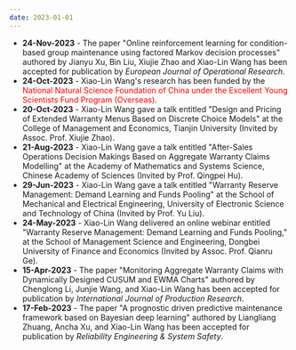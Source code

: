 ```yaml
---
date: 2023-01-01
---
```

<ul>
  <li><b>24-Nov-2023</b> - The paper "Online reinforcement learning for condition-based group maintenance using factored Markov decision processes" authored by Jianyu Xu, Bin Liu, Xiujie Zhao and Xiao-Lin Wang has been accepted for publication by <i>European Journal of Operational Research</i>.</li>
  <li><b>24-Oct-2023</b> - Xiao-Lin Wang's research has been funded by the <font color="#FF0000">National Natural Science Foundation of China under the Excellent Young Scientists Fund Program (Overseas)</font>.</li>
  <li><b>20-Oct-2023</b> - Xiao-Lin Wang gave a talk entitled "Design and Pricing of Extended Warranty Menus Based on Discrete Choice Models" at the College of Management and Economics, Tianjin University (Invited by Assoc. Prof. Xiujie Zhao).</li>
  <li><b>21-Aug-2023</b> - Xiao-Lin Wang gave a talk entitled "After-Sales Operations Decision Makings Based on Aggregate Warranty Claims Modelling" at the Academy of Mathematics and Systems Science, Chinese Academy of Sciences (Invited by Prof. Qingpei Hu).</li>
  <li><b>29-Jun-2023</b> - Xiao-Lin Wang gave a talk entitled "Warranty Reserve Management: Demand Learning and Funds Pooling" at the School of Mechanical and Electrical Engineering, University of Electronic Science and Technology of China (Invited by Prof. Yu Liu).</li>
  <li><b>24-May-2023</b> - Xiao-Lin Wang delivered an online webinar entitled "Warranty Reserve Management: Demand Learning and Funds Pooling," at the School of Management Science and Engineering, Dongbei University of Finance and Economics (Invited by Assoc. Prof. Qianru Ge).</li>
  <li><b>15-Apr-2023</b> - The paper "Monitoring Aggregate Warranty Claims with Dynamically Designed CUSUM and EWMA Charts" authored by Chenglong Li, Junjie Wang, and Xiao-Lin Wang has been accepted for publication by <i>International Journal of Production Research</i>.</li>
  <li><b>17-Feb-2023</b> - The paper "A prognostic driven predictive maintenance framework based on Bayesian deep learning" authored by Liangliang Zhuang, Ancha Xu, and Xiao-Lin Wang has been accepted for publication by <i>Reliability Engineering & System Safety</i>.</li>
<ul>
